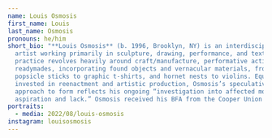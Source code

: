 ```yaml
---
name: Louis Osmosis
first_name: Louis
last_name: Osmosis
pronouns: he/him
short_bio: "**Louis Osmosis** (b. 1996, Brooklyn, NY) is an interdisciplinary
  artist working primarily in sculpture, drawing, performance, and text. His
  practice revolves heavily around craft/manufacture, performative actions, and
  readymades, incorporating found objects and vernacular materials, from
  popsicle sticks to graphic t-shirts, and hornet nests to violins. Equally
  invested in reenactment and artistic production, Osmosis’s speculative
  approach to form reflects his ongoing “investigation into affected modes of
  aspiration and lack.” Osmosis received his BFA from the Cooper Union in 2018."
portraits:
  - media: 2022/08/louis-osmosis
instagram: louisosmosis
---
```

